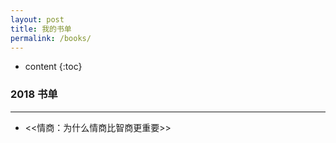 ```yaml
---
layout: post
title: 我的书单
permalink: /books/
---
```


- content
  {:toc}

### 2018 书单

---

- <<情商：为什么情商比智商更重要>>
